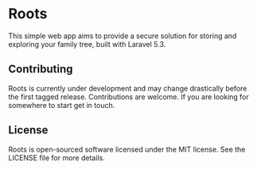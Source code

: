 # Roots

This simple web app aims to provide a secure solution for storing and exploring your family tree, built with Laravel 5.3.

## Contributing

Roots is currently under development and may change drastically before the first tagged release. Contributions are welcome. If you are looking for somewhere to start get in touch.


## License

Roots is open-sourced software licensed under the MIT license. See the LICENSE file for more details.
